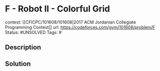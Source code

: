 # F - Robot II - Colorful Grid

contest: [[CFICPC/101608/101608|2017 ACM Jordanian Collegiate Programming Contest]]
url: https://codeforces.com/gym/101608/problem/F
Status: #UNSOLVED
Tags: #

## Description

## Solution

